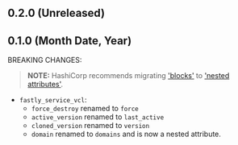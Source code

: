 ## 0.2.0 (Unreleased)

<!--
BREAKING CHANGES:
NOTES:
FEATURES:
ENHANCEMENTS:
BUG FIXES:
DOCUMENTATION:
-->

## 0.1.0 (Month Date, Year)

BREAKING CHANGES:

> **NOTE:** HashiCorp recommends migrating ['blocks'](https://developer.hashicorp.com/terraform/plugin/framework/handling-data/blocks) to ['nested attributes'](https://developer.hashicorp.com/terraform/plugin/framework/handling-data/attributes#nested-attributes).

- `fastly_service_vcl`: 
  - `force_destroy` renamed to `force`
  - `active_version` renamed to `last_active`
  - `cloned_version` renamed to `version`
  - `domain` renamed to `domains` and is now a nested attribute.
